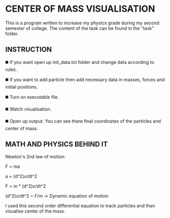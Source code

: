 
# CENTER OF MASS VISUALISATION
This is a program written to increase my physics grade during my second semester of college. The content of the task can be found in the "task" folder.


## INSTRUCTION

◼️ If you want open up init_data.txt folder and change data according to rules.

◼️ If you want to add particle then add necessary data in masses, forces and initial positions.

◼️ Turn on executable file.

◼️ Watch visualisation.

◼️ Open up output. You can see there final coordinates of the particles and center of mass.

## MATH AND PHYSICS BEHIND IT

Newton's 2nd law of motion:

F = ma

a = (d^2)x/dt^2

F = m * (d^2)x/dt^2

(d^2)x/dt^2 = F/m -> Dynamic equation of motion

I used this second order differential equation to track particles and than visualise center of the mass.
